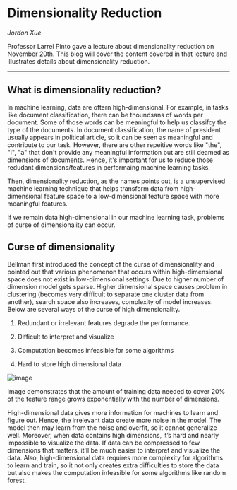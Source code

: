 # Dimensionality Reduction

*Jordon Xue*


Professor Larrel Pinto gave a lecture about dimensionality reduction on November 20th. This blog will cover the content covered in that lecture and illustrates details about dimensionality reduction.
***
## What is dimensionality reduction?
In machine learning, data are oftern high-dimensional. For example, in tasks like document classification, there can be thoundsans of words per document. Some of those words can be meaningful to help us classifcy the type of the documents. In document classification, the name of president usually appears in political article, so it can be seen as meaningful and contribute to our task. However, there are other repeitive words like "the", "I", "a" that don't provide any meaningful information but are still deamed as dimensions of documents. Hence, it's important for us to reduce those redudant dimensions/features in performaing machine learning tasks.

Then, dimensionality reduction, as the names points out, is a unsupervised machine learning technique that helps transform data from high-dimensional feature space to a low-dimensional feature space with more meaningful features. 

If we remain data high-dimensional in our machine learning task, problems of curse of dimensionality can occur. 

## Curse of dimensionality
Bellman first introduced the concept of the curse of dimensionality and pointed out that various phenomenon that occurs within high-dimensional space does not exist in low-dimensional settings. Due to higher number of dimension model gets sparse. Higher dimensional space causes problem in clustering (becomes very difficult to separate one cluster data from another), search space also increases, complexity of model increases. Below are several ways of the curse of high dimensionality.

1) Redundant or irrelevant features degrade the performance. 

2) Difficult to interpret and visualize

3) Computation becomes infeasible for some algorithms

4) Hard to store high dimensional data

![image](https://user-images.githubusercontent.com/118228743/202030723-a9c3675c-91e0-46fe-937f-ae9580b04f97.png)

  Image demonstrates that the amount of training data needed to cover 20% of the feature range grows exponentially with the number of dimensions.

High-dimensional data gives more information for machines to learn and figure out. Hence, the irrelevant data create more noise in the model. The model then may learn from the noise and overfit, so it cannot generalize well. Moreover, when data contains high dimensions, it’s hard and nearly impossible to visualize the data. If data can be compressed to few dimensions that matters, it’ll be much easier to interpret and visualize the data. Also, high-dimensional data requires more complexity for algorithms to learn and train, so it not only creates extra difficulties to store the data but also makes the computation infeasible for some algorithms like random forest.
